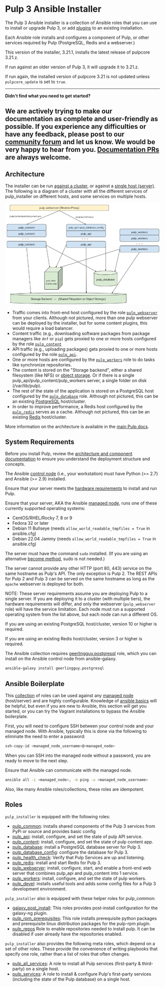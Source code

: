 Pulp 3 Ansible Installer
========================

The Pulp 3 Ansible installer is a collection of Ansible roles that you can use to install or upgrade Pulp 3, or add [plugins](https://pulpproject.org/content-plugins/) to an existing installation.

Each Ansible role installs and configures a component of Pulp, or other services required by Pulp (PostgreSQL, Redis and a webserver.)

This version of the installer, 3.21.1, installs the latest release of pulpcore 3.21.z.

If run against an older version of Pulp 3, it will upgrade it to 3.21.z.

If run again, the installed version of pulpcore 3.21 is not updated unless `pulpcore_update` is set to `true`.

---
**Didn't find what you need to get started?**

We are actively trying to make our documentation as complete and user-friendly as possible.
If you experience any difficulties or have any feedback, please post to our [community forum](https://discourse.pulpproject.org/) and let us know.
We would be very happy to hear from you.
[Documentation PRs](https://github.com/pulp/pulp_installer/edit/main/docs/index.md) are always welcome.
---

Architecture
------------
The installer can be run [against a cluster](clustering), or against a [single host (server)](quickstart). The following is a diagram of
a cluster with all the different services of pulp_installer on different hosts, and some services on
multiple hosts.

![Architecture](images/architecture.png)

* Traffic comes into front-end host configured by the role [`pulp_webserver`](roles/pulp_webserver) from
  your clients. Although not pictured, more than one pulp webserver can be deployed by the installer, but for
  some content plugins, this would require a load balancer.
* Content traffic (e.g., downloading software packages from package managers like `dnf` or `pip`) gets
  proxied to one or more hosts configured by the role [`pulp_content`](roles/pulp_content)
* API traffic (e.g., uploading packages) gets proxied to one or more hosts configured by the role
  [`pulp_api`](roles/pulp_api).
* One or more hosts are configured by the [`pulp_workers`](roles/pulp_workers) role to do tasks like
  synchronize repositories.
* The content is stored on the "Storage backend", either a shared filesystem (like NFS) or
  [object storage](objectstorage). Or if there is a single pulp_api/pulp_content/pulp_workers server, a
  single folder on disk (/var/lib/pulp).
* The rest of the state of the application is stored on a PostgreSQL host configured by the
  [`pulp_database`](roles/pulp_database) role. Although not pictured, this can be an existing
  [PostgreSQL](https://www.postgresql.org) host/cluster. 
* In order to improve performance, a Redis host configured by the [`pulp_redis`](roles/pulp_redis) serves
  as a cache. Although not pictured, this can be an existing [Redis](https://redis.io) host/cluster. 

More information on the architecture is available in the [main Pulp docs](https://docs.pulpproject.org/pulpcore/components.html).

System Requirements
-------------------

Before you install Pulp, review the [architecture and component documentation](https://docs.pulpproject.org/pulpcore/components.html#) to ensure you understand the deployment structure and concepts.

The Ansible [control node](https://docs.ansible.com/ansible/2.5/network/getting_started/basic_concepts.html#control-node)
(i.e., your workstation) must have Python (>= 2.7) and Ansible (>= 2.9) installed.

Ensure that your server meets the [hardware requirements](https://docs.pulpproject.org/pulpcore/installation/hardware-requirements.html) to install and run Pulp.

Ensure that your server, AKA the Ansible [managed node](https://docs.ansible.com/ansible/2.5/network/getting_started/basic_concepts.html#managed-nodes),
runs one of these currently supported operating systems:

- CentOS/RHEL/Rocky 7, 8 or 9
- Fedora 32 or later
- Debian 11 Bullseye (needs `allow_world_readable_tmpfiles = True` in ansible.cfg)
- Debian 22.04 Jammy (needs `allow_world_readable_tmpfiles = True` in ansible.cfg)

The server must have the command `sudo` installed. (If you are using an alternative [become
method](https://docs.ansible.com/ansible/latest/user_guide/become.html), sudo is not needed.)

The server cannot provide any other HTTP (port 80, 443) service on the same hostname as Pulp's API. The only
exception is Pulp 2. The REST APIs for Pulp 2 and Pulp 3 can be served on the same hostname as
long as the `apache` webserver is deployed for both.

NOTE: These server requirements assume you are deploying Pulp to a single server. If you are deploying it
to a cluster (with multiple tiers), the hardware requirements will differ, and only the webserver
(`pulp_webserver` role) will have the service limitation. Each node must run a supported operating
system from the list above, but each node can run a different OS.

If you are using an existing PostgreSQL host/cluster, version 10 or higher is required.

If you are using an existing Redis host/cluster, version 3 or higher is required.

The Ansible collection requires [geerlingguy.postgresql](https://galaxy.ansible.com/geerlingguy/postgresql) role,
which you can install on the Ansible control node from ansible-galaxy.

```bash
ansible-galaxy install geerlingguy.postgresql
```

Ansible Boilerplate
-------------------

This [collection](https://docs.ansible.com/ansible/latest/user_guide/collections_using.html) of roles can be used against any [managed node](https://docs.ansible.com/ansible/latest/network/getting_started/basic_concepts.html#managed-nodes) (host/server) and are highly configurable.  Knowledge of
[ansible basics](https://docs.ansible.com/ansible/2.5/user_guide/intro_getting_started.html) will
be helpful, but even if you are new to Ansible, this section will get you started, or you can try
the Vagrant installations to bypass the Ansible boilerplate.

First, you will need to configure SSH between your control node and your managed node. With Ansible, typically this is done via the following to eliminate the need to enter a password:

```bash
ssh-copy-id <managed_node_username>@<managed_node>
```

When you can SSH into the managed node without a password, you are ready to move to the next step.

Ensure that Ansible can communicate with the managed node.

```bash
ansible all -i <managed_node>, -m ping -u <managed_node_username>
```

Also, like many Ansible roles/collections, these roles are idempotent.

Roles
-----

`pulp_installer` is equipped with the following roles:

- [pulp_common](helper_roles/pulp_common): installs shared components of the Pulp 3 services from PyPi or source and provides basic config
- [pulp_api](roles/pulp_api): install, configure, and set the state of pulp API service.
- [pulp_content](roles/pulp_content): install, configure, and set the state of pulp content app.
- [pulp_database](roles/pulp_database): install a PostgreSQL database server for Pulp 3.
- [pulp_database_config](roles/pulp_database_config): configure the database for Pulp 3.
- [pulp_health_check](roles/pulp_health_check): Verify that Pulp Services are up and listening.
- [pulp_redis](roles/pulp_redis): install and start Redis for Pulp 3.
- [pulp_webserver](roles/pulp_webserver): install, configure, start, and enable a front-end web server that combines pulp_api and pulp_content into 1 service.
- [pulp_workers](roles/pulp_workers): install, configure, and set the state of pulp workers.
- [pulp_devel](roles/pulp_devel): installs useful tools and adds some config files for a Pulp 3 development environment.

`pulp_installer` also is equipped with these helper roles for pulp_common:

- [galaxy_post_install](helper_roles/galaxy_post_install): This roles provides post-install configuration for the galaxy-ng plugin.
- [pulp_rpm_prerequisites](helper_roles/pulp_rpm_prerequisites): This role installs prerequisite python packages and prerequisite linux distribution packages for the pulp-rpm plugin.
- [pulp_repos](helper_roles/pulp_repos) Role to enable repositories needed to install pulp. It can be disabled if user already have the repositories enabled.


`pulp_installer` also provides the following meta roles, which depend on a set of other roles. These provide
the convenience of writing playbooks that specify one role, rather than a list of roles that often changes.

- [pulp_all_services](meta_roles/pulp_all_services/): A role to install all Pulp services (first-party & third-party) on a single host.
- [pulp_services](meta_roles/pulp_services/): A role to install & configure Pulp's
  first-party services (including the state of the Pulp database) on a single host.
